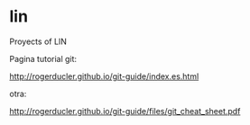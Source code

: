 # lin
Proyects of LIN

Pagina tutorial git:

http://rogerducler.github.io/git-guide/index.es.html

otra:

http://rogerducler.github.io/git-guide/files/git_cheat_sheet.pdf
